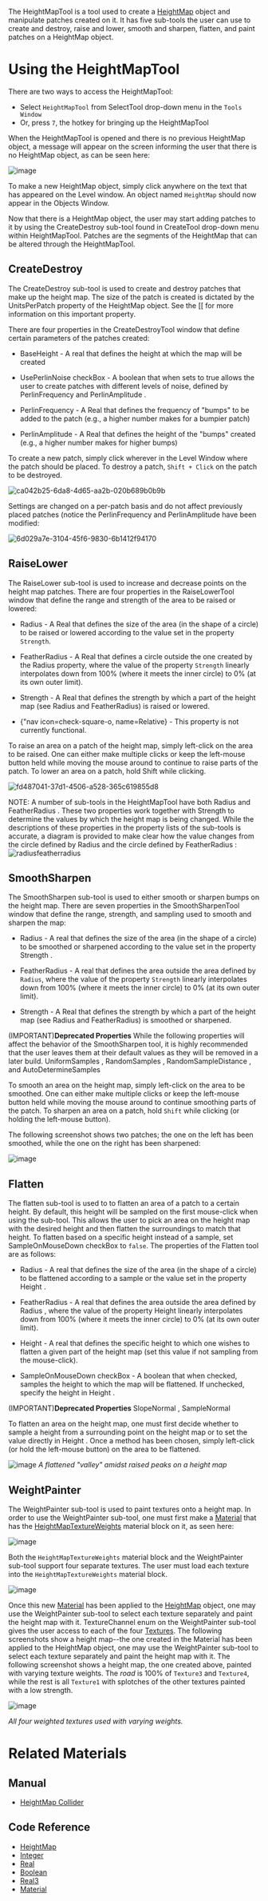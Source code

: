 The HeightMapTool is a tool used to create a [HeightMap](https://github.com/zeroengineteam/ZeroDocs/zero_editor_documentation/code_reference/class_reference/HeightMap.markdown) object and manipulate patches created on it. It has five sub-tools the user can use to create and destroy, raise and lower, smooth and sharpen, flatten, and paint patches on a HeightMap object.

 # Using the HeightMapTool
There are two ways to access the HeightMapTool:

 - Select `HeightMapTool` from SelectTool drop-down menu in the `Tools Window`
 - Or, press `7`, the hotkey for bringing up the HeightMapTool

When the HeightMapTool is opened and there is no previous HeightMap object, a message will appear on the screen informing the user that there is no HeightMap object, as can be seen here:



![image](https://media.githubusercontent.com/media/zeroengineteam/ZeroFiles/master/doc_files/47435.png)


To make a new HeightMap object, simply click anywhere on the text that has appeared on the Level window. An object named `HeightMap` should now appear in the Objects Window.

Now that there is a HeightMap object, the user may start adding patches to it by using the CreateDestroy sub-tool found in CreateTool drop-down menu within HeightMapTool. Patches are the segments of the HeightMap that can be altered through the HeightMapTool.

 ## CreateDestroy
The CreateDestroy sub-tool is used to create and destroy patches that make up the height map. The size of the patch is created is dictated by the UnitsPerPatch  property of the HeightMap object. See the [[ for more information on this important property.

There are four properties in the CreateDestroyTool window that define certain parameters of the patches created:

 - BaseHeight  - A real that defines the height at which the map will be created

 - UsePerlinNoise checkBox - A boolean that when sets to true allows the user to create patches with different levels of noise, defined by PerlinFrequency  and PerlinAmplitude .

 - PerlinFrequency  - A Real that defines the frequency of "bumps" to be added to the patch (e.g., a higher number makes for a bumpier patch)

 - PerlinAmplitude  - A Real that defines the height of the "bumps" created (e.g., a higher number makes for higher bumps)

To create a new patch, simply click wherever in the Level Window where the patch should be placed. To destroy a patch, `Shift + Click` on the patch to be destroyed.


![ca042b25-6da8-4d65-aa2b-020b689b0b9b](https://media.githubusercontent.com/media/zeroengineteam/ZeroFiles/master/doc_files/47437.gif)


Settings are changed on a per-patch basis and do not affect previously placed patches (notice the PerlinFrequency  and PerlinAmplitude  have been modified:



![6d029a7e-3104-45f6-9830-6b1412f94170](https://media.githubusercontent.com/media/zeroengineteam/ZeroFiles/master/doc_files/47441.gif)


 ## RaiseLower
The RaiseLower sub-tool is used to increase and decrease points on the height map patches. There are four properties in the RaiseLowerTool window that define the range and strength of the area to be raised or lowered:

 - Radius  - A Real that defines the size of the area (in the shape of a circle) to be raised or lowered according to the value set in the property `Strength`.

 - FeatherRadius  - A Real that defines a circle outside the one created by the Radius property, where the value of the property `Strength` linearly interpolates down from 100% (where it meets the inner circle) to 0% (at its own outer limit).

 - Strength  - A Real that defines the strength by which a part of the height map (see Radius and FeatherRadius) is raised or lowered.

 - {"nav icon=check-square-o, name=Relative} - This property is not currently functional.

To raise an area on a patch of the height map, simply left-click on the area to be raised. One can either make multiple clicks or keep the left-mouse button held while moving the mouse around to continue to raise parts of the patch. To lower an area on a patch, hold Shift while clicking.



![fd487041-37d1-4506-a528-365c619855d8](https://media.githubusercontent.com/media/zeroengineteam/ZeroFiles/master/doc_files/47469.gif) 


NOTE:
 A number of sub-tools in the HeightMapTool have both Radius  and FeatherRadius . These two properties work together with Strength  to determine the values by which the height map is being changed. While the descriptions of these properties in the property lists of the sub-tools is accurate, a diagram is provided to make clear how the value changes from the circle defined by Radius  and the circle defined by FeatherRadius :
 ![radiusfeatherradius](https://media.githubusercontent.com/media/zeroengineteam/ZeroFiles/master/doc_files/1036.png)

 ## SmoothSharpen
The SmoothSharpen sub-tool is used to either smooth or sharpen bumps on the height map. There are seven properties in the SmoothSharpenTool window that define the range, strength, and sampling used to smooth and sharpen the map:

 - Radius  - A real that defines the size of the area (in the shape of a circle) to be smoothed or sharpened according to the value set in the property Strength .

 - FeatherRadius  - A real that defines the area outside the area defined by `Radius`, where the value of the property `Strength` linearly interpolates down from 100% (where it meets the inner circle) to 0% (at its own outer limit).

 - Strength  - A Real that defines the strength by which a part of the height map (see Radius and FeatherRadius) is smoothed or sharpened.

(IMPORTANT)**Deprecated Properties** While the following properties will affect the behavior of the SmoothSharpen tool, it is highly recommended that the user leaves them at their default values as they will be removed in a later build.
 UniformSamples , RandomSamples , RandomSampleDistance , and
 AutoDetermineSamples 

To smooth an area on the height map, simply left-click on the area to be smoothed. One can either make multiple clicks or keep the left-mouse button held while moving the mouse around to continue smoothing parts of the patch. To sharpen an area on a patch, hold `Shift` while clicking (or holding the left-mouse button). 

The following screenshot shows two patches; the one on the left has been smoothed, while the one on the right has been sharpened:



![image](https://media.githubusercontent.com/media/zeroengineteam/ZeroFiles/master/doc_files/47480.png)


 ## Flatten
The flatten sub-tool is used to to flatten an area of a patch to a certain height. By default, this height will be sampled on the first mouse-click when using the sub-tool. This allows the user to pick an area on the height map with the desired height and then flatten the surroundings to match that height. To flatten based on a specific height instead of a sample, set SampleOnMouseDown checkBox to `false`. The properties of the Flatten tool are as follows:

 - Radius  - A real that defines the size of the area (in the shape of a circle) to be flattened according to a sample or the value set in the property Height .

 - FeatherRadius  - A real that defines the area outside the area defined by Radius , where the value of the property Height  linearly interpolates down from 100% (where it meets the inner circle) to 0% (at its own outer limit).

 - Height  - A real that defines the specific height to which one wishes to flatten a given part of the height map (set this value if not sampling from the mouse-click).

 - SampleOnMouseDown checkBox - A boolean that when checked, samples the height to which the map will be flattened. If unchecked, specify the height in Height .

(IMPORTANT)**Deprecated Properties**
 SlopeNormal , SampleNormal 

To flatten an area on the height map, one must first decide whether to sample a height from a surrounding point on the height map or to set the value directly in Height . Once a method has been chosen, simply left-click (or hold the left-mouse button) on the area to be flattened.



![image](https://media.githubusercontent.com/media/zeroengineteam/ZeroFiles/master/doc_files/47481.png) *A flattened "valley" amidst raised peaks on a height map*


 ## WeightPainter
The WeightPainter sub-tool is used to paint textures onto a height map. In order to use the WeightPainter sub-tool, one must first make a  [Material](https://github.com/zeroengineteam/ZeroDocs/zero_editor_documentation/zeromanual/graphics/materials.markdown)  that has the  [HeightMapTextureWeights](https://github.com/zeroengineteam/ZeroDocs/zero_editor_documentation/code_reference/class_reference/HeightMapTextureWeights.markdown)  material block on it, as seen here:



![image](https://media.githubusercontent.com/media/zeroengineteam/ZeroFiles/master/doc_files/47485.png)


Both the `HeightMapTextureWeights` material block and the WeightPainter sub-tool support four separate textures. The user must load each texture into the `HeightMapTextureWeights` material block.



![image](https://media.githubusercontent.com/media/zeroengineteam/ZeroFiles/master/doc_files/47487.png)


Once this new [Material](https://github.com/zeroengineteam/ZeroDocs/zero_editor_documentation/zeromanual/graphics/materials.markdown) has been applied to the [HeightMap](https://github.com/zeroengineteam/ZeroDocs/zero_editor_documentation/code_reference/class_reference/heightmap.markdown) object, one may use the WeightPainter sub-tool to select each texture separately and paint the height map with it. TextureChannel enum on the WeightPainter sub-tool gives the user access to each of the four [Textures](https://github.com/zeroengineteam/ZeroDocs/zero_editor_documentation/zeromanual/graphics/adding_assets/adding_textures_and_sprites.markdown). The following screenshots show a height map--the one created in the Material has been applied to the HeightMap object, one may use the WeightPainter sub-tool to select each texture separately and paint the height map with it. The following screenshot shows a height map, the one created above, painted with varying texture weights. The *road* is 100% of `Texture3` and `Texture4`, while the rest is all `Texture1` with splotches of the other textures painted with a low strength.



![image](https://media.githubusercontent.com/media/zeroengineteam/ZeroFiles/master/doc_files/47490.png)


*All four weighted textures used with varying weights.*



 # Related Materials
 ## Manual
- [HeightMap Collider](https://github.com/zeroengineteam/ZeroDocs/zero_editor_documentation/zeromanual/physics/collision/heightmapcollider.markdown)

 ## Code Reference
- [HeightMap](https://github.com/zeroengineteam/ZeroDocs/zero_editor_documentation/code_reference/class_reference/HeightMap.markdown) 
- [Integer](https://github.com/zeroengineteam/ZeroDocs/zero_editor_documentation/code_reference/zilch_base_types/Integer.markdown) 
- [Real](https://github.com/zeroengineteam/ZeroDocs/zero_editor_documentation/code_reference/zilch_base_types/Real.markdown) 
- [Boolean](https://github.com/zeroengineteam/ZeroDocs/zero_editor_documentation/code_reference/zilch_base_types/Boolean.markdown) 
- [Real3](https://github.com/zeroengineteam/ZeroDocs/zero_editor_documentation/code_reference/zilch_base_types/Real3.markdown) 
- [Material](https://github.com/zeroengineteam/ZeroDocs/zero_editor_documentation/code_reference/class_reference/Material.markdown) 

 

 